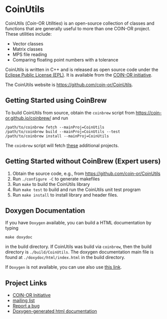 # CoinUtils

CoinUtils (*Coin*-OR *Util*itie*s*) is an open-source collection of classes and functions that are generally useful to more than one COIN-OR project.  These utilities include:
 * Vector classes
 * Matrix classes
 * MPS file reading
 * Comparing floating point numbers with a tolerance

CoinUtils is written in C++ and is released as open source code under the [Eclipse Public License (EPL)](http://www.opensource.org/licenses/eclipse-1.0).
It is available from the [COIN-OR initiative](http://www.coin-or.org/).

The CoinUtils website is https://github.com/coin-or/CoinUtils.

## Getting Started using CoinBrew

To build CoinUtils from source, obtain the `coinbrew` script from
https://coin-or.github.io/coinbrew/
and run


    /path/to/coinbrew fetch --mainProj=CoinUtils
    /path/to/coinbrew build --mainProj=CoinUtils --test
    /path/to/coinbrew install --mainProj=CoinUtils


The `coinbrew` script will fetch [these](Dependencies) additional projects.


## Getting Started without CoinBrew (Expert users)

 1. Obtain the source code, e.g., from https://github.com/coin-or/CoinUtils
 2. Run `./configure -C` to generate makefiles
 3. Run `make` to build the CoinUtils library
 4. Run `make test` to build and run the CoinUtils unit test program
 5. Run `make install` to install library and header files.



## Doxygen Documentation

If you have `Doxygen` available, you can build a HTML documentation by typing

 `make doxydoc` 

in the build directory.
If CoinUtils was build via `coinbrew`, then the build directory is `./build/CoinUtils`.
The doxygen documentation main file is found at `./doxydoc/html/index.html` in the build directory.

If `Doxygen` is not available, you can use also use [this link](http://www.coin-or.org/Doxygen/CoinUtils).


## Project Links

 * [COIN-OR Initiative](http://www.coin-or.org/)
 * [mailing list](http://list.coin-or.org/mailman/listinfo/coinutils)
 * [Report a bug](https://github.com/coin-or/CoinUtils/issues)
 * [Doxygen-generated html documentation](http://www.coin-or.org/Doxygen/CoinUtils) 
